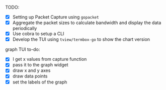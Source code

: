 TODO:

- [x] Setting up Packet Capture using `gopacket`
- [x] Aggregate the packet sizes to calculate bandwidth and display the data periodically
- [x] Use cobra to setup a CLI
- [x] Develop the TUI using `tview/termbox-go` to show the chart version

graph TUI to-do:

- [x] I get x values from capture function
- [x] pass it to the graph widget
- [x] draw x and y axes
- [x] draw data points
- [x] set the labels of the graph
